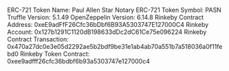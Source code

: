 ERC-721 Token Name: Paul Allen Star Notary
ERC-721 Token Symbol: PASN
Truffle Version: 5.1.49
OpenZeppelin Version: 6.14.8
Rinkeby Contract Address: 0xeE9adFfF26Cfc36bDbf6B93A5303747E127000C4
Rinkeby Account: 0x127b1291C1120dB198633dDc2dC61Ce75e096224
Rinkeby Contract Transaction: 0x470a27dc0e3e05d2292ae5b2bdf9be31e1ab4ab70a551b7a518036a0f11febd0
Rinkeby Token Contract: 0xee9adfff26cfc36bdbf6b93a5303747e127000c4
